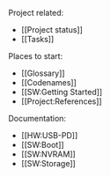 Project related:
* [[Project status]]
* [[Tasks]]

Places to start:
* [[Glossary]]
* [[Codenames]]
* [[SW:Getting Started]]
* [[Project:References]]

Documentation:
* [[HW:USB-PD]]
* [[SW:Boot]]
* [[SW:NVRAM]]
* [[SW:Storage]]